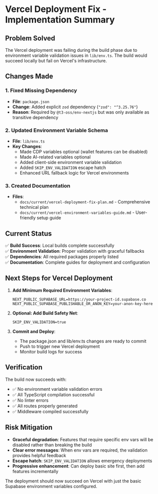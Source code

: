 # Vercel Deployment Fix - Implementation Summary

## Problem Solved

The Vercel deployment was failing during the build phase due to environment variable validation issues in `lib/env.ts`. The build would succeed locally but fail on Vercel's infrastructure.

## Changes Made

### 1. Fixed Missing Dependency
- **File**: `package.json`
- **Change**: Added explicit `zod` dependency (`"zod": "^3.25.76"`)
- **Reason**: Required by `@t3-oss/env-nextjs` but was only available as transitive dependency

### 2. Updated Environment Variable Schema
- **File**: `lib/env.ts`
- **Key Changes**:
  - Made CDP variables optional (wallet features can be disabled)
  - Made AI-related variables optional
  - Added client-side environment variable validation
  - Added `SKIP_ENV_VALIDATION` escape hatch
  - Enhanced URL fallback logic for Vercel environments

### 3. Created Documentation
- **Files**: 
  - `docs/current/vercel-deployment-fix-plan.md` - Comprehensive technical plan
  - `docs/current/vercel-environment-variables-guide.md` - User-friendly setup guide

## Current Status

✅ **Build Success**: Local builds complete successfully  
✅ **Environment Validation**: Proper validation with graceful fallbacks  
✅ **Dependencies**: All required packages properly listed  
✅ **Documentation**: Complete guides for deployment and configuration  

## Next Steps for Vercel Deployment

1. **Add Minimum Required Environment Variables**:
   ```
   NEXT_PUBLIC_SUPABASE_URL=https://your-project-id.supabase.co
   NEXT_PUBLIC_SUPABASE_PUBLISHABLE_OR_ANON_KEY=your-anon-key-here
   ```

2. **Optional: Add Build Safety Net**:
   ```
   SKIP_ENV_VALIDATION=true
   ```

3. **Commit and Deploy**:
   - The package.json and lib/env.ts changes are ready to commit
   - Push to trigger new Vercel deployment
   - Monitor build logs for success

## Verification

The build now succeeds with:
- ✅ No environment variable validation errors
- ✅ All TypeScript compilation successful
- ✅ No linter errors
- ✅ All routes properly generated
- ✅ Middleware compiled successfully

## Risk Mitigation

- **Graceful degradation**: Features that require specific env vars will be disabled rather than breaking the build
- **Clear error messages**: When env vars are required, the validation provides helpful feedback
- **Escape hatch**: `SKIP_ENV_VALIDATION` allows emergency deployments
- **Progressive enhancement**: Can deploy basic site first, then add features incrementally

The deployment should now succeed on Vercel with just the basic Supabase environment variables configured.


